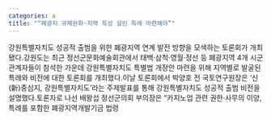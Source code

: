 ```yaml
---
categories: a
title: "“폐광지 규제완화·지역 특성 살린 특례 마련해야”"
---
```

강원특별자치도 성공적 출범을 위한 폐광지역 연계 발전 방향을 모색하는 토론회가 개최됐다.강원도는 최근 정선군문화예술회관에서 태백·삼척·영월·정선 등 폐광지역 4개 시군 관계자들이 참석한 가운데 강원특별자치도 특별법 개정안 마련을 위해 지역별로 발굴된 특례와 비전에 대한 토론회를 개최했다.이날 토론회에서 박양호 전 국토연구원장은 ‘신(新)중심지, 강원특별자치도’라는 주제발표를 통해 강원특별자치도 성공적 출범 비전을 설명했다.토론자로 나선 배왕섭 정선군의회 부의장은 “카지노업 관련 권한·사무의 이양, 특례를 포함한 폐광지역개발기금 법령
